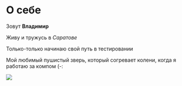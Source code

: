 # О себе

Зовут **Владимир** 

Живу и тружусь в _Саратове_

Только-только начинаю свой путь в тестировании


Мой любимый пушистый зверь, который согревает колени, когда я работаю за компом (-:

<img src="DSC_0272.JPG">